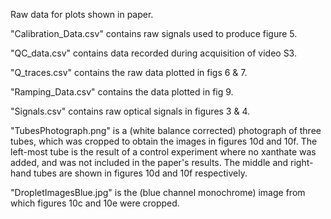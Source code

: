 Raw data for plots shown in paper.

"Calibration_Data.csv" contains raw signals used to produce figure 5.

"QC_data.csv" contains data recorded during acquisition of video S3.

"Q_traces.csv" contains the raw data plotted in figs 6 & 7.

"Ramping_Data.csv" contains the data plotted in fig 9. 

"Signals.csv" contains raw optical signals in figures 3 & 4. 

"TubesPhotograph.png" is a (white balance corrected) photograph of three tubes, which was cropped to obtain the images in figures 10d and 10f. The left-most tube is the result of a control experiment where no xanthate was added, and was not included in the paper's results. The middle and right-hand tubes are shown in figures 10d and 10f respectively.

"DropletImagesBlue.jpg" is the (blue channel monochrome) image from which figures 10c and 10e were cropped.
